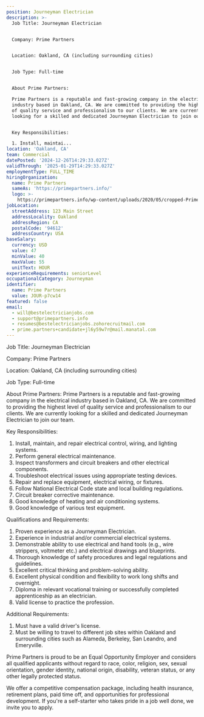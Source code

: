 ```yaml
---
position: Journeyman Electrician
description: >-
  Job Title: Journeyman Electrician


  Company: Prime Partners


  Location: Oakland, CA (including surrounding cities)


  Job Type: Full-time


  About Prime Partners:

  Prime Partners is a reputable and fast-growing company in the electrical
  industry based in Oakland, CA. We are committed to providing the highest level
  of quality service and professionalism to our clients. We are currently
  looking for a skilled and dedicated Journeyman Electrician to join our team.


  Key Responsibilities:

  1. Install, maintai...
location: 'Oakland, CA'
team: Commercial
datePosted: '2024-12-26T14:29:33.027Z'
validThrough: '2025-01-29T14:29:33.027Z'
employmentType: FULL_TIME
hiringOrganization:
  name: Prime Partners
  sameAs: 'https://primepartners.info/'
  logo: >-
    https://primepartners.info/wp-content/uploads/2020/05/cropped-Prime-Partners-Logo-NO-BG-1-1.png
jobLocation:
  streetAddress: 123 Main Street
  addressLocality: Oakland
  addressRegion: CA
  postalCode: '94612'
  addressCountry: USA
baseSalary:
  currency: USD
  value: 47
  minValue: 40
  maxValue: 55
  unitText: HOUR
experienceRequirements: seniorLevel
occupationalCategory: Journeyman
identifier:
  name: Prime Partners
  value: JOUR-p7cw14
featured: false
email:
  - will@bestelectricianjobs.com
  - support@primepartners.info
  - resumes@bestelectricianjobs.zohorecruitmail.com
  - prime.partners+candidate+jl6y59w7r@mail.manatal.com
---
```




Job Title: Journeyman Electrician

Company: Prime Partners

Location: Oakland, CA (including surrounding cities)

Job Type: Full-time

About Prime Partners:
Prime Partners is a reputable and fast-growing company in the electrical industry based in Oakland, CA. We are committed to providing the highest level of quality service and professionalism to our clients. We are currently looking for a skilled and dedicated Journeyman Electrician to join our team.

Key Responsibilities:
1. Install, maintain, and repair electrical control, wiring, and lighting systems.
2. Perform general electrical maintenance.
3. Inspect transformers and circuit breakers and other electrical components.
4. Troubleshoot electrical issues using appropriate testing devices.
5. Repair and replace equipment, electrical wiring, or fixtures.
6. Follow National Electrical Code state and local building regulations.
7. Circuit breaker corrective maintenance.
8. Good knowledge of heating and air conditioning systems.
9. Good knowledge of various test equipment.

Qualifications and Requirements:
1. Proven experience as a Journeyman Electrician.
2. Experience in industrial and/or commercial electrical systems.
3. Demonstrable ability to use electrical and hand tools (e.g., wire strippers, voltmeter etc.) and electrical drawings and blueprints.
4. Thorough knowledge of safety procedures and legal regulations and guidelines.
5. Excellent critical thinking and problem-solving ability.
6. Excellent physical condition and flexibility to work long shifts and overnight.
7. Diploma in relevant vocational training or successfully completed apprenticeship as an electrician.
8. Valid license to practice the profession.

Additional Requirements:
1. Must have a valid driver's license.
2. Must be willing to travel to different job sites within Oakland and surrounding cities such as Alameda, Berkeley, San Leandro, and Emeryville.

Prime Partners is proud to be an Equal Opportunity Employer and considers all qualified applicants without regard to race, color, religion, sex, sexual orientation, gender identity, national origin, disability, veteran status, or any other legally protected status. 

We offer a competitive compensation package, including health insurance, retirement plans, paid time off, and opportunities for professional development. If you're a self-starter who takes pride in a job well done, we invite you to apply.
